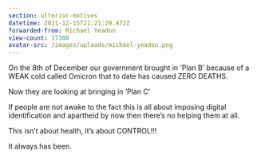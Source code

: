 ```yaml
---
section: ulterior-motives
datetime: 2021-12-15T21:21:29.472Z
forwarded-from: Michael Yeadon
view-count: 17300
avatar-src: /images/uploads/michael-yeadon.png
---
```

On the 8th of December our government brought in ‘Plan B’ because of a WEAK cold called Omicron that to date has caused ZERO DEATHS.

Now they are looking at bringing in ‘Plan C’

If people are not awake to the fact this is all about imposing digital identification and apartheid by now then there’s no helping them at all.

This isn’t about health, it’s about CONTROL!!!

It always has been.
